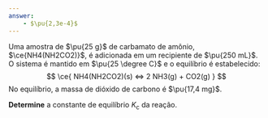 ```yaml
---
answer:
    - $\pu{2,3e-4}$
---
```



Uma amostra de $\pu{25 g}$ de carbamato de amônio, $\ce{NH4(NH2CO2)}$, é adicionada em um recipiente de $\pu{250 mL}$. O sistema é mantido em $\pu{25 \degree C}$ e o equilíbrio é estabelecido:
$$
\ce{ NH4(NH2CO2)(s) <=> 2 NH3(g) + CO2(g) }
$$
No equilíbrio, a massa de dióxido de carbono é $\pu{17,4 mg}$.

**Determine** a constante de equilíbrio $K_\mathrm{c}$ da reação.
